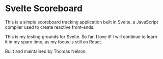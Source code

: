 # Svelte Scoreboard

This is a simple scoreboard tracking application built in Svelte, a JavaScript compiler used to create reactive front-ends.

This is my testing grounds for Svelte. So far, I love it! I will continue to learn it in my spare time, as my focus is still on React.

Built and maintained by Thomas Nelson.

